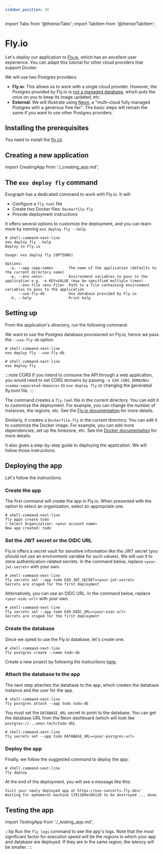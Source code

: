 ```yaml
---
sidebar_position: 20
---
```


import Tabs from '@theme/Tabs';
import TabItem from '@theme/TabItem';

# Fly.io

Let's deploy our application to [Fly.io](https://www.fly.io/), which has an excellent user experience. You can adapt this tutorial for other cloud providers that support Docker.

We will use two Postgres providers:

- **Fly.io**: This allows us to work with a single cloud provider. However, the Postgres provided by Fly.io is [not a managed database](https://fly.io/docs/postgres/getting-started/what-you-should-know/), which puts the onus on you to keep its image updated, etc.
- **External**: We will illustrate using [Neon](https://neon.tech/), a "multi-cloud fully managed Postgres with a generous free tier". The basic steps will remain the same if you want to use other Postgres providers.

## Installing the prerequisites

You need to install the [fly cli](https://fly.io/docs/getting-started/installing-fly/).

## Creating a new application

import CreatingApp from './\_creating_app.md';

<CreatingApp/>

## The `exo deploy fly` command

Exograph has a dedicated command to work with Fly.io. It will:

- Configure a `fly.toml` file
- Create two Docker files: `Dockerfile.fly`
- Provide deployment instructions

It offers several options to customize the deployment, and you can learn more by running `exo deploy fly --help`.

```shell-session
# shell-command-next-line
exo deploy fly --help
Deploy to Fly.io

Usage: exo deploy fly [OPTIONS]

Options:
  -a, --app <app-name>       The name of the application (defaults to the current directory name)
  -e, --env <env>            Environment variables to pass to the application e.g. -e KEY=VALUE (may be specified multiple times)
      --env-file <env-file>  Path to a file containing environment variables to pass to the application
      --use-fly-db           Use database provided by Fly.io
  -h, --help                 Print help
```

## Setting up

From the application's directory, run the following command:

<Tabs groupId="database-choice">
  <TabItem value="fly" label="Fly Postgres" default>

We want to use the Postgres database provisioned on Fly.io, hence we pass the `--use-fly-db` option.

```shell-session
# shell-command-next-line
exo deploy fly --use-fly-db
```

  </TabItem>
  <TabItem value="external" label="External Postgres">

```shell-session
# shell-command-next-line
exo deploy fly
```

  </TabItem>
</Tabs>

:::note CORS
If you intend to consume the API through a web application, you would need to set CORS domains by passing `-e EXO_CORS_DOMAINS=<comma-separated-domains>` to `exo deploy fly` or changing the generated fly.toml file.
:::

The command creates a `fly.toml` file in the current directory. You can edit it to customize the deployment. For example, you can change the number of instances, the regions, etc. See the [Fly.io documentation](https://fly.io/docs/reference/configuration/) for more details.

Similarly, it creates a `Dockerfile.fly` in the current directory. You can edit it to customize the Docker image. For example, you can add more dependencies, set up the timezone, etc. See the [Docker documentation](https://docs.docker.com/engine/reference/builder/) for more details.

It also gives a step-by-step guide to deploying the application. We will follow those instructions.

## Deploying the app

Let's follow the instructions.

### Create the app

The first command will create the app in Fly.io. When presented with the option to select an organization, select an appropriate one.

```shell-session
# shell-command-next-line
fly apps create todo
? Select Organization: <your account name>
New app created: todo
```

### Set the JWT secret or the OIDC URL

Fly.io offers a secret vault for sensitive information like the JWT secret (you should _not_ use an environment variable for such values). We will use it to store authentication-related secrets. In the command below, replace `<your-jwt-secret>` with your own.

```shell-session
# shell-command-next-line
fly secrets set --app todo EXO_JWT_SECRET=<your-jwt-secret>
Secrets are staged for the first deployment
```

Alternatively, you can use an OIDC URL. In the command below, replace `<your-oidc-url>` with your own.

```shell-session
# shell-command-next-line
fly secrets set --app todo EXO_OIDC_URL=<your-oidc-url>
Secrets are staged for the first deployment
```

### Create the database

<Tabs groupId="database-choice">
  <TabItem value="fly" label="Fly Postgres" default>

Since we opted to use the Fly.io database, let's create one:

```shell-session
# shell-command-next-line
fly postgres create --name todo-db
```

  </TabItem>
  <TabItem value="external" label="External Postgres">

Create a new project by following the instructions [here](https://neon.tech/docs/get-started-with-neon/signing-up).

  </TabItem>
</Tabs>

### Attach the database to the app

The next step attaches the database to the app, which creates the database instance and the user for the app.

<Tabs groupId="database-choice">
  <TabItem value="fly" label="Fly Postgres" default>

```shell-session
# shell-command-next-line
fly postgres attach --app todo todo-db
```

  </TabItem>
  <TabItem value="external" label="External Postgres">

You must set the `DATABASE_URL` secret to point to the database. You can get the database URL from the Neon dashboard (which will look like `postgres://...neon.tech/todo-db`).

```shell-session
# shell-command-next-line
fly secrets set --app todo DATABASE_URL=<your-postgres-url>
```

  </TabItem>
</Tabs>

### Deploy the app

Finally, we follow the suggested command to deploy the app:

```shell-session
# shell-command-next-line
fly deploy
```

At the end of the deployment, you will see a message like this:

```shell-session
Visit your newly deployed app at https://exo-concerts.fly.dev/
Waiting for ephemeral machine 1781109ec04128 to be destroyed ... done.
```

## Testing the app

import TestingApp from './\_testing_app.md';

<TestingApp/>

:::tip
Run the `fly logs` command to see the app's logs. Note that the most significant factor for execution speed will be the regions in which your app and database are deployed. If they are in the same region, the latency will be smaller.
:::
